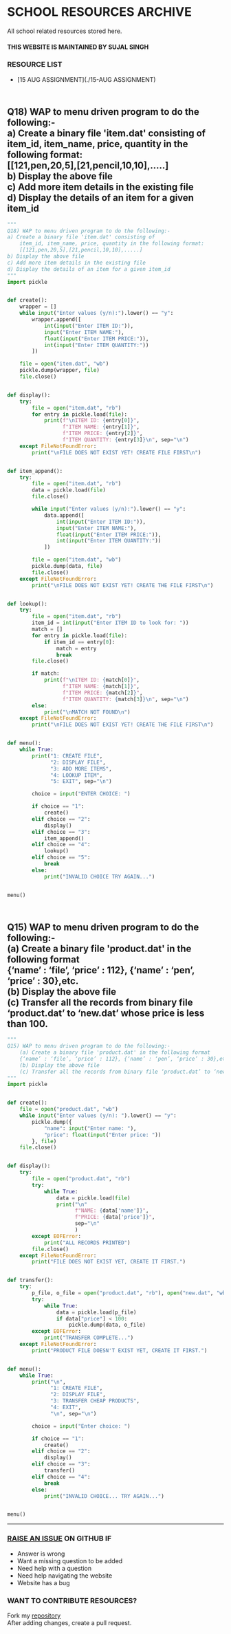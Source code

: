 # SCHOOL RESOURCES ARCHIVE

All school related resources stored here.

#### THIS WEBSITE IS MAINTAINED BY SUJAL SINGH

### RESOURCE LIST

- [15 AUG ASSIGNMENT](./15-AUG ASSIGNMENT)
## <br>Q18) WAP to menu driven program to do the following:-<br>a) Create a binary file 'item.dat' consisting of<br>    item_id, item_name, price, quantity in the following format:<br>    [[121,pen,20,5],[21,pencil,10,10],.....]<br>b) Display the above file<br>c) Add more item details in the existing file<br>d) Display the details of an item for a given item_id<br>
```python
"""
Q18) WAP to menu driven program to do the following:-
a) Create a binary file 'item.dat' consisting of
    item_id, item_name, price, quantity in the following format:
    [[121,pen,20,5],[21,pencil,10,10],.....]
b) Display the above file
c) Add more item details in the existing file
d) Display the details of an item for a given item_id
"""
import pickle


def create():
    wrapper = []
    while input("Enter values (y/n):").lower() == "y":
        wrapper.append([
            int(input("Enter ITEM ID:")),
            input("Enter ITEM NAME:"),
            float(input("Enter ITEM PRICE:")),
            int(input("Enter ITEM QUANTITY:"))
        ])

    file = open("item.dat", "wb")
    pickle.dump(wrapper, file)
    file.close()


def display():
    try:
        file = open("item.dat", "rb")
        for entry in pickle.load(file):
            print(f"\nITEM ID: {entry[0]}",
                  f"ITEM NAME: {entry[1]}",
                  f"ITEM PRICE: {entry[2]}",
                  f"ITEM QUANTITY: {entry[3]}\n", sep="\n")
    except FileNotFoundError:
        print("\nFILE DOES NOT EXIST YET! CREATE FILE FIRST\n")


def item_append():
    try:
        file = open("item.dat", "rb")
        data = pickle.load(file)
        file.close()

        while input("Enter values (y/n):").lower() == "y":
            data.append([
                int(input("Enter ITEM ID:")),
                input("Enter ITEM NAME:"),
                float(input("Enter ITEM PRICE:")),
                int(input("Enter ITEM QUANTITY:"))
            ])

        file = open("item.dat", "wb")
        pickle.dump(data, file)
        file.close()
    except FileNotFoundError:
        print("\nFILE DOES NOT EXIST YET! CREATE THE FILE FIRST\n")


def lookup():
    try:
        file = open("item.dat", "rb")
        item_id = int(input("Enter ITEM ID to look for: "))
        match = []
        for entry in pickle.load(file):
            if item_id == entry[0]:
                match = entry
                break
        file.close()

        if match:
            print(f"\nITEM ID: {match[0]}",
                  f"ITEM NAME: {match[1]}",
                  f"ITEM PRICE: {match[2]}",
                  f"ITEM QUANTITY: {match[3]}\n", sep="\n")
        else:
            print("\nMATCH NOT FOUND\n")
    except FileNotFoundError:
        print("\nFILE DOES NOT EXIST YET! CREATE THE FILE FIRST\n")


def menu():
    while True:
        print("1: CREATE FILE",
              "2: DISPLAY FILE",
              "3: ADD MORE ITEMS",
              "4: LOOKUP ITEM",
              "5: EXIT", sep="\n")

        choice = input("ENTER CHOICE: ")

        if choice == "1":
            create()
        elif choice == "2":
            display()
        elif choice == "3":
            item_append()
        elif choice == "4":
            lookup()
        elif choice == "5":
            break
        else:
            print("INVALID CHOICE TRY AGAIN...")


menu()

```
## <br>Q15) WAP to menu driven program to do the following:-<br>    (a) Create a binary file 'product.dat' in the following format<br>    {‘name’ : ‘file’, ‘price’ : 112}, {‘name’ : ‘pen’, ‘price’ : 30},etc.<br>    (b) Display the above file<br>    (c) Transfer all the records from binary file ‘product.dat’ to ‘new.dat’ whose price is less than 100.<br>
```python
"""
Q15) WAP to menu driven program to do the following:-
    (a) Create a binary file 'product.dat' in the following format
    {‘name’ : ‘file’, ‘price’ : 112}, {‘name’ : ‘pen’, ‘price’ : 30},etc.
    (b) Display the above file
    (c) Transfer all the records from binary file ‘product.dat’ to ‘new.dat’ whose price is less than 100.
"""
import pickle


def create():
    file = open("product.dat", "wb")
    while input("Enter values (y/n): ").lower() == "y":
        pickle.dump({
            "name": input("Enter name: "),
            "price": float(input("Enter price: "))
        }, file)
    file.close()


def display():
    try:
        file = open("product.dat", "rb")
        try:
            while True:
                data = pickle.load(file)
                print("\n"
                      f"NAME: {data['name']}",
                      f"PRICE: {data['price']}",
                      sep="\n"
                      )
        except EOFError:
            print("ALL RECORDS PRINTED")
        file.close()
    except FileNotFoundError:
        print("FILE DOES NOT EXIST YET, CREATE IT FIRST.")


def transfer():
    try:
        p_file, o_file = open("product.dat", "rb"), open("new.dat", "wb")
        try:
            while True:
                data = pickle.load(p_file)
                if data["price"] < 100:
                    pickle.dump(data, o_file)
        except EOFError:
            print("TRANSFER COMPLETE...")
    except FileNotFoundError:
        print("PRODUCT FILE DOESN'T EXIST YET, CREATE IT FIRST.")


def menu():
    while True:
        print("\n",
              "1: CREATE FILE",
              "2: DISPLAY FILE",
              "3: TRANSFER CHEAP PRODUCTS",
              "4: EXIT",
              "\n", sep="\n")

        choice = input("Enter choice: ")

        if choice == "1":
            create()
        elif choice == "2":
            display()
        elif choice == "3":
            transfer()
        elif choice == "4":
            break
        else:
            print("INVALID CHOICE... TRY AGAIN...")


menu()

```


---

### [RAISE AN ISSUE](https://github.com/sujaldev/school/issues/new/choose) ON GITHUB IF

- Answer is wrong
- Want a missing question to be added
- Need help with a question
- Need help navigating the website
- Website has a bug

### WANT TO CONTRIBUTE RESOURCES?

Fork my [repository](https://github.com/sujaldev/school) \
After adding changes, create a pull request.